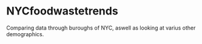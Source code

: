 # NYCfoodwastetrends

Comparing data through buroughs of NYC, aswell as looking at varius other demographics.
